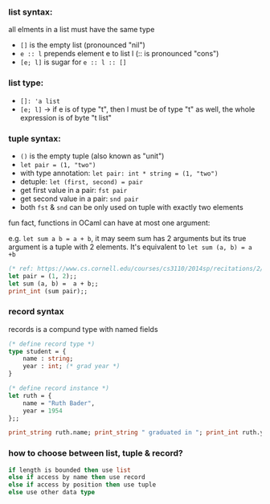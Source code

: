 ### list syntax:

all elments in a list must have the same type

- `[]` is the empty list (pronounced "nil")
- `e :: l` prepends element e to list l (:: is pronounced "cons")
- `[e; l]` is sugar for `e :: l :: []`

### list type:

- `[]: 'a list` 
- `[e; l]` -> if e is of type "t", then l must be of type "t" as well, the whole expression is of byte "t list" 

### tuple syntax:

- `()` is the empty tuple (also known as "unit")
- `let pair = (1, "two")`
- with type annotation: `let pair: int * string = (1, "two")`
- detuple: `let (first, second) = pair`
- get first value in a pair: `fst pair`
- get second value in a pair: `snd pair`
- both `fst` & `snd` can be only used on tuple with exactly two elements

fun fact, functions in OCaml can have at most one argument:

e.g. `let sum a b = a + b`, it may seem sum has 2 arguments but its true argument is a tuple with 2 elements. It's equivalent to `let sum (a, b) = a +b`

```ocaml
(* ref: https://www.cs.cornell.edu/courses/cs3110/2014sp/recitations/2/tuples_records_data.html *)
let pair = (1, 2);;
let sum (a, b) =  a + b;;
print_int (sum pair);;
```

### record syntax

records is a compund type with named fields

```ocaml
(* define record type *)
type student = {
    name : string;
    year : int; (* grad year *)
}

(* define record instance *)
let ruth = {
    name = "Ruth Bader",
    year = 1954
};;

print_string ruth.name; print_string " graduated in "; print_int ruth.year; print_endline "";;
```

### how to choose between list, tuple & record?

```ocaml
if length is bounded then use list
else if access by name then use record
else if access by position then use tuple
else use other data type
```


